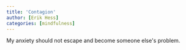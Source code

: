 ```yaml
---
title: 'Contagion'
author: [Erik Hess]
categories: [mindfulness]
---
```

My anxiety should not escape and become someone else's problem.